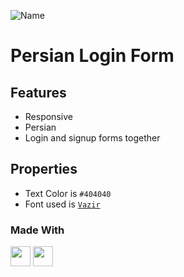 ![Name](https://img.shields.io/badge/Persian-Login_Form-purple) 
# Persian Login Form

  ## Features
  + Responsive
  + Persian
  + Login and signup forms together
 ## Properties
  + Text Color is `#404040`
  + Font used is [`Vazir`](https://fonts.google.com/specimen/Vazirmatn)
 ### Made With
  <img src="https://github.com/parsa-mostafaie/presian-login-form/assets/155385612/193a3c0f-e69f-4ba8-8da7-58903429c2a0" width="32" />
  <img src="https://github.com/parsa-mostafaie/presian-login-form/assets/155385612/b7e4bd60-f6c6-4ad8-be7a-d1abad615548" height="32" />
